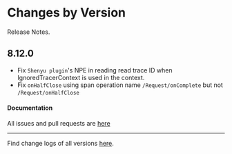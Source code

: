 Changes by Version
==================
Release Notes.

8.12.0
------------------
* Fix `Shenyu plugin`'s NPE in reading read trace ID when IgnoredTracerContext is used in the context.
* Fix `onHalfClose` using span operation name `/Request/onComplete` but not `/Request/onHalfClose`

#### Documentation


All issues and pull requests are [here](https://github.com/apache/skywalking/milestone/138?closed=1)

------------------
Find change logs of all versions [here](changes).
